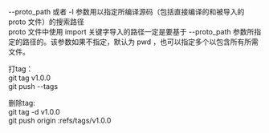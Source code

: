 
--proto_path 或者 -I 参数用以指定所编译源码（包括直接编译的和被导入的 proto 文件）的搜索路径  
proto 文件中使用 import 关键字导入的路径一定是要基于 --proto_path 参数所指定的路径的。该参数如果不指定，默认为 pwd ，也可以指定多个以包含所有所需文件。

打tag：  
git tag v1.0.0  
git push --tags

删除tag:  
git tag -d v1.0.0  
git push origin :refs/tags/v1.0.0



